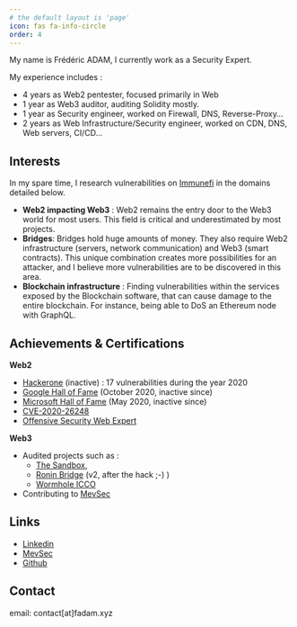 ```yaml
---
# the default layout is 'page'
icon: fas fa-info-circle
order: 4
---
```


My name is Frédéric ADAM, I currently work as a Security Expert.

My experience includes  : 
* 4 years as Web2 pentester, focused primarily in Web
* 1 year as Web3 auditor, auditing Solidity mostly.
* 1 year as Security engineer, worked on Firewall, DNS, Reverse-Proxy…
* 2 years as Web Infrastructure/Security engineer, worked on CDN, DNS, Web servers, CI/CD…

## Interests
In my spare time, I research vulnerabilities on [Immunefi](immunefi.com) in the domains detailed below.
* **Web2 impacting Web3** : Web2 remains the entry door to the Web3 world for most users. This field is critical and underestimated by most projects.
* **Bridges**: Bridges hold huge amounts of money. They also require Web2 infrastructure (servers, network communication) and Web3 (smart contracts). This unique combination creates more possibilities for an attacker, and I believe more vulnerabilities are to be discovered in this area.
* **Blockchain infrastructure** : Finding vulnerabilities within the services exposed by the Blockchain software, that can cause damage to the entire blockchain. For instance, being able to DoS an Ethereum node with GraphQL.


## Achievements & Certifications

**Web2**
* [Hackerone](https://hackerone.com/fadam) (inactive) : 17 vulnerabilities during the year 2020
* [Google Hall of Fame](https://bughunters.google.com/profile/5eeae8c3-4e9a-46c6-ac7a-a378af9a3017) (October 2020, inactive since)
* [Microsoft Hall of Fame](https://nvd.nist.gov/vuln/detail/CVE-2020-26248) (May 2020, inactive since)
* [CVE-2020-26248](https://nvd.nist.gov/vuln/detail/CVE-2020-26248)
* [Offensive Security Web Expert](https://www.offsec.com/courses/web-300/)

**Web3**
* Audited projects such as : 
    * [The Sandbox](https://www.sandbox.game/), 
    * [Ronin Bridge](https://etherscan.io/address/0x64192819ac13ef72bf6b5ae239ac672b43a9af08) (v2, after the hack ;-) )
    * [Wormhole ICCO](https://github.com/wormhole-foundation/wormhole-icco/blob/main/WHITEPAPER.md)
* Contributing to [MevSec](https://mevsec.com/)


## Links
* [Linkedin](https://fr.linkedin.com/in/%F0%9F%90%88%E2%80%8D-fr%C3%A9d%C3%A9ric-adam-729b49112)
* [MevSec](https://mevsec.com/)
* [Github](https://github.com/0xfadam)


## Contact
email: contact[at]fadam.xyz